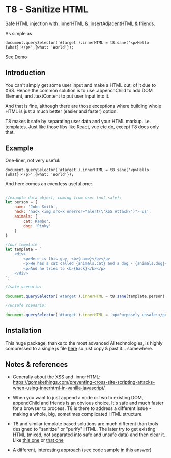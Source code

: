 # T8 - Sanitize HTML

Safe HTML  injection with .innerHTML &amp; .insertAdjacentHTML &amp; friends.

As simple as 

``` document.querySelector('#target').innerHTML = t8.sane('<p>Hello {what}!</p>',{what: 'World'}); ```

See [Demo](https://jsfiddle.net/kpion/wfzqvtmd/)


## Introduction

You can't simply get some user input and make a HTML out, of it due to XSS. Hence the common solution is to use .appenchChild to add DOM Element, and .textContent to put user input into it.

And that is fine, although there are those exceptions where building whole HTML is just a much better (easier and faster) option.

T8 makes it safe by separating user data and your HTML markup. I.e. templates. Just like those libs like React, vue etc do, except T8 does only that.

## Example

One-liner, not very useful: 

``` document.querySelector('#target').innerHTML = t8.sane('<p>Hello {what}!</p>',{what: 'World'}); ``` 

And here comes an even less useful one:

```js

//example data object, coming from user (not safe):
let person = {
    name: 'John Smith',
    hack: 'hack <img src=x onerror="alert(\'XSS Attack\')"> us',
    animals: {
        cat:'Rambo',
        dog: 'Pinky'
    }
}

//our template 
let template = `
    <div>
        <p>Here is this guy, <b>{name}</b></p> 
        <p>He has a cat called {animals.cat} and a dog - {animals.dog}</p> 
        <p>And he tries to <b>{hack}</b></p> 
    </div>
`;

//safe scenario: 

document.querySelector('#target').innerHTML = t8.sane(template,person);

//unsafe scenario: 

document.querySelector('#target').innerHTML = '<p>Purposely unsafe:</p>' + t8.raw(template,person);

```
## Installation 

This huge package, thanks to the most advanced AI technologies, is highly compressed to a single js file [here](blob/master/src/t8.js) so just copy &amp; past it... somewhere.

## Notes &amp; references

 - Generally about the XSS and .innerHTML:  https://gomakethings.com/preventing-cross-site-scripting-attacks-when-using-innerhtml-in-vanilla-javascript/

 - When you want to just append a node or two to existing DOM, appendChild and friends is an obvious choice. It's safe and much faster for a browser to process. T8 is there to address a different issue - making a whole, big, sometimes complicated HTML structure. 

 - T8 and similar template based solutions are much different than tools designed to "sanitize" or "purify" HTML. The later try to get existing HTML (mixed, not separated into safe and unsafe data) and then clear it. Like [this one](https://github.com/punkave/sanitize-html) or [that one](https://github.com/cure53/DOMPurify) 


 - A different, [interesting approach](https://stackoverflow.com/a/2947012/4568686) (see code sample in this answer)

